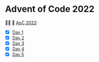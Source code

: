 # Advent of Code 2022

🎄✨ 🎁 [AoC 2022](https://adventofcode.com/2022/):

- [x] [Day 1](./2022/day1)
- [X] [Day 2](./2022/day2)
- [x] [Day 3](./2022/day3)
- [x] [Day 4](./2022/day4)
- [x] [Day 5](./2022/day5)